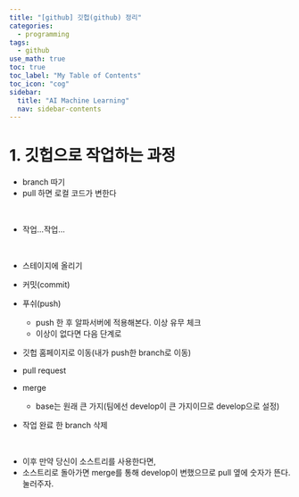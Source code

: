 ```yaml
---
title: "[github] 깃헙(github) 정리" 
categories:
  - programming
tags:
  - github
use_math: true
toc: true
toc_label: "My Table of Contents"
toc_icon: "cog"
sidebar:
  title: "AI Machine Learning"
  nav: sidebar-contents
---
```


# 1. 깃헙으로 작업하는 과정

* branch 따기
* pull 하면 로컬 코드가 변한다
<br />

* 작업...작업... 
<br />

* 스테이지에 올리기
* 커밋(commit)
* 푸쉬(push)
    * push 한 후 알파서버에 적용해본다. 이상 유무 체크
    * 이상이 없다면 다음 단계로

* 깃헙 홈페이지로 이동(내가 push한 branch로 이동) 
* pull request
* merge
    * base는 원래 큰 가지(팀에선 develop이 큰 가지이므로 develop으로 설정)
* 작업 완료 한 branch 삭제
<br />

* 이후 만약 당신이 소스트리를 사용한다면,
* 소스트리로 돌아가면 merge를 통해 develop이 변했으므로 pull 옆에 숫자가 뜬다. 눌러주자.

